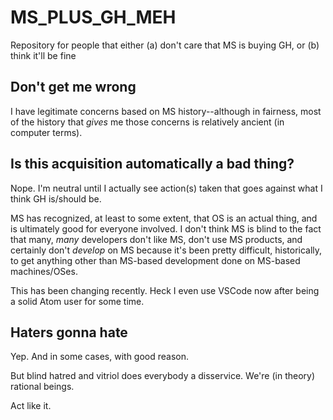 # MS_PLUS_GH_MEH
Repository for people that either (a) don't care that MS is buying GH, or (b) think it'll be fine

## Don't get me wrong

I have legitimate concerns based on MS history--although in fairness, most of the history that *gives* me those concerns is relatively ancient (in computer terms).

## Is this acquisition automatically a bad thing?

Nope. I'm neutral until I actually see action(s) taken that goes against what I think GH is/should be.

MS has recognized, at least to some extent, that OS is an actual thing, and is ultimately good for everyone involved. I don't think MS is blind to the fact that many, *many* developers don't like MS, don't use MS products, and certainly don't *develop* on MS because it's been pretty difficult, historically, to get anything other than MS-based development done on MS-based machines/OSes.

This has been changing recently. Heck I even use VSCode now after being a solid Atom user for some time.

## Haters gonna hate

Yep. And in some cases, with good reason.

But blind hatred and vitriol does everybody a disservice. We're (in theory) rational beings.

Act like it.
